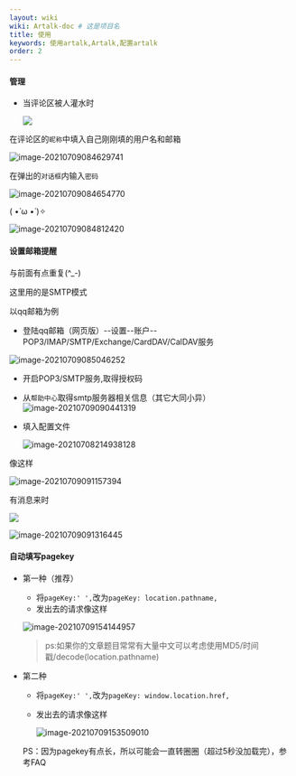 ```yaml
---
layout: wiki
wiki: Artalk-doc # 这是项目名
title: 使用
keywords: 使用artalk,Artalk,配置artalk
order: 2
---
```


#### 管理

- 当评论区被人灌水时

  ![](https://raw.thun888.xyz/thun888/tuku/master/img/image-20210709084310460.png)



在评论区的`昵称`中填入自己刚刚填的用户名和邮箱

![image-20210709084629741](https://raw.thun888.xyz/thun888/tuku/master/img/image-20210709084629741.png)

在弹出的`对话框`内输入`密码`

![image-20210709084654770](https://raw.thun888.xyz/thun888/tuku/master/img/image-20210709084654770.png)

( •̀ ω •́ )✧

![image-20210709084812420](https://raw.thun888.xyz/thun888/tuku/master/img/image-20210709084812420.png)

#### 设置邮箱提醒

与前面有点重复(^_-)

这里用的是SMTP模式

以qq邮箱为例

- 登陆qq邮箱（网页版）--设置--账户--POP3/IMAP/SMTP/Exchange/CardDAV/CalDAV服务

![image-20210709085046252](https://raw.thun888.xyz/thun888/tuku/master/img/image-20210709085046252.png)

- 开启POP3/SMTP服务,取得授权码
- 从`帮助中心`取得smtp服务器相关信息（其它大同小异）
![image-20210709090441319](https://raw.thun888.xyz/thun888/tuku/master/img/image-20210709090441319.png)

- 填入配置文件

  ![image-20210708214938128](https://raw.thun888.xyz/thun888/tuku/master/img/image-20210708214938128.png)

像这样

![image-20210709091157394](https://raw.thun888.xyz/thun888/tuku/master/img/image-20210709091157394.png)

有消息来时

![](https://raw.thun888.xyz/thun888/tuku/master/img/20210709084140.png)

![image-20210709091316445](https://raw.thun888.xyz/thun888/tuku/master/img/image-20210709091316445.png)

#### 自动填写pagekey

- 第一种（推荐）

  - 将`pageKey:' ',`改为`pageKey: location.pathname,`
  - 发出去的请求像这样
  
  ![image-20210709154144957](https://raw.thun888.xyz/thun888/tuku/master/img/image-20210709154144957.png)
  
  >  ps:如果你的文章题目常常有大量中文可以考虑使用MD5/时间戳/decode(location.pathname)
  
- 第二种

  - 将`pageKey:' ',`改为`pageKey: window.location.href,`

  - 发出去的请求像这样

    ![image-20210709153509010](https://raw.thun888.xyz/thun888/tuku/master/img/image-20210709153509010.png)

  

  PS：因为pagekey有点长，所以可能会一直转圈圈（超过5秒没加载完），参考FAQ

